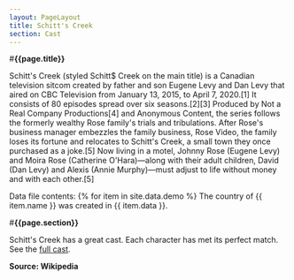 ```yaml
---
layout: PageLayout
title: Schitt's Creek
section: Cast
---
```


#**{{page.title}}**

Schitt's Creek (styled Schitt$ Creek on the main title) is a Canadian television sitcom created by father and son Eugene Levy and Dan Levy that aired on CBC Television from January 13, 2015, to April 7, 2020.[1] It consists of 80 episodes spread over six seasons.[2][3] Produced by Not a Real Company Productions[4] and Anonymous Content, the series follows the formerly wealthy Rose family's trials and tribulations. After Rose's business manager embezzles the family business, Rose Video, the family loses its fortune and relocates to Schitt's Creek, a small town they once purchased as a joke.[5] Now living in a motel, Johnny Rose (Eugene Levy) and Moira Rose (Catherine O'Hara)—along with their adult children, David (Dan Levy) and Alexis (Annie Murphy)—must adjust to life without money and with each other.[5]

Data file contents:
{% for item in site.data.demo %}
The country of {{ item.name }} was created in {{ item.data }}.

#**{{page.section}}**

Schitt's Creek has a great cast. Each character has met its perfect match.
See the [full cast](Cast.md).

__Source: Wikipedia__
